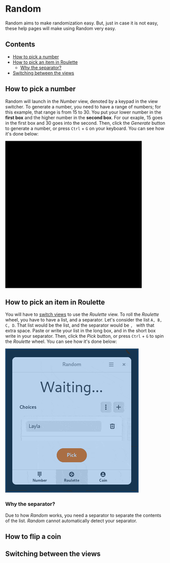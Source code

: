 # Random
Random aims to make randomization easy. But, just in case it is not easy, these help pages will make using Random very easy.
## Contents
* [How to pick a number](#how-to-pick-a-number)
* [How to pick an item in Roulette](#how-to-pick-an-item-in-roulette)
    + [Why the separator?](#why-the-separator)
* [Switching between the views](#switching-between-the-views)
## How to pick a number
Random will launch in the *Number* view, denoted by a keypad in the view switcher. To generate a number, you need to have a range of numbers; for this example, that range is from 15 to 30. You put your lower number in the **first box** and the higher number in the **second box**. For our exaple, 15 goes in the first box and 30 goes into the second. Then, click the *Generate* button to generate a number, or press `Ctrl` + `G` on your keyboard. You can see how it's done below:

![Generating a number in Random](./screenshots/number.gif)
## How to pick an item in Roulette
You will have to [switch views](#switching-between-the-views) to use the *Roulette* view. To roll the *Roulette* wheel, you have to have a list, and a separator. Let's consider the list `A, B, C, D`. That list would be the list, and the separator would be `, ` with that extra space. Paste or write your list in the long box, and in the short box write in your separator. Then, click the *Pick* button, or press `Ctrl` + `G` to spin the *Roulette* wheel. You can see how it's done below:

![Spinning the Roulette wheel in Random](./screenshots/roulette.gif)
### Why the separator?
Due to how *Random* works, you need a separator to separate the contents of the list. *Random* cannot automatically detect your separator.
## How to flip a coin

## Switching between the views